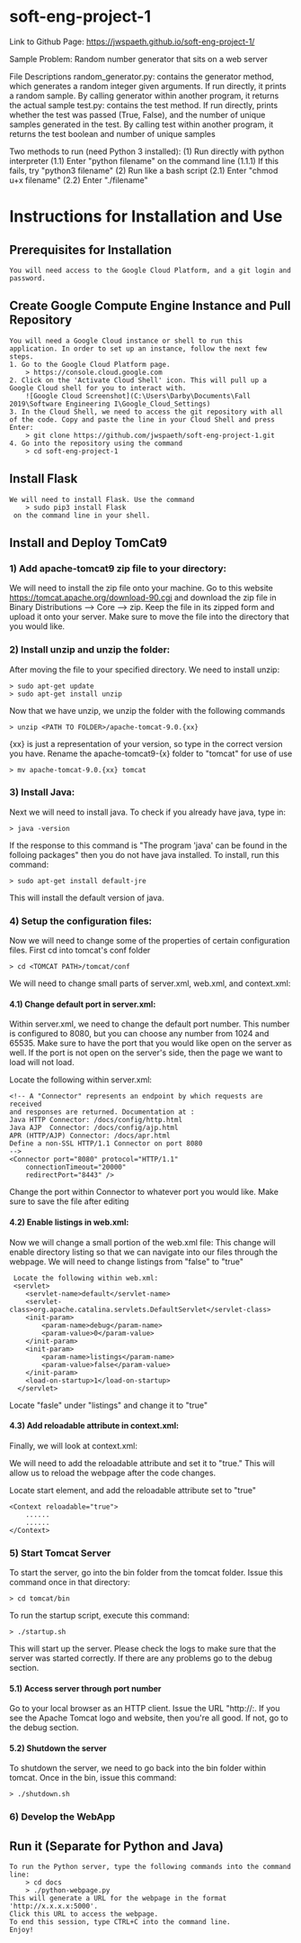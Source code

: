 # soft-eng-project-1

Link to Github Page: https://jwspaeth.github.io/soft-eng-project-1/

Sample Problem: Random number generator that sits on a web server

File Descriptions
    random_generator.py: contains the generator method, which generates a random integer given arguments. If run directly, it prints a random sample. By calling generator within another program, it returns the actual sample
    test.py: contains the test method. If run directly, prints whether the test was passed (True, False), and the number of unique samples generated in the test. By calling test within another program, it returns the test boolean and number of unique samples
    
Two methods to run (need Python 3 installed):
    (1) Run directly with python interpreter
        (1.1) Enter "python filename" on the command line
            (1.1.1) If this fails, try "python3 filename"
    (2) Run like a bash script
        (2.1) Enter "chmod u+x filename"
        (2.2) Enter "./filename"


# Instructions for Installation and Use
## Prerequisites for Installation
    You will need access to the Google Cloud Platform, and a git login and password.
## Create Google Compute Engine Instance and Pull Repository
    You will need a Google Cloud instance or shell to run this application. In order to set up an instance, follow the next few steps. 
    1. Go to the Google Cloud Platform page. 
        > https://console.cloud.google.com
    2. Click on the 'Activate Cloud Shell' icon. This will pull up a Google Cloud shell for you to interact with.
        ![Google Cloud Screenshot](C:\Users\Darby\Documents\Fall 2019\Software Engineering I\Google_Cloud_Settings)
    3. In the Cloud Shell, we need to access the git repository with all of the code. Copy and paste the line in your Cloud Shell and press Enter:
        > git clone https://github.com/jwspaeth/soft-eng-project-1.git
    4. Go into the repository using the command
        > cd soft-eng-project-1
## Install Flask
    We will need to install Flask. Use the command 
        > sudo pip3 install Flask
     on the command line in your shell. 
## Install and Deploy TomCat9

### 1) Add apache-tomcat9 zip file to your directory:
We will need to install the zip file onto your machine. Go to this website https://tomcat.apache.org/download-90.cgi and download 
the zip file in Binary Distributions --> Core --> zip. Keep the file in its zipped form and upload it onto your server. Make sure
to move the file into the directory that you would like.

### 2) Install unzip and unzip the folder:
After moving the file to your specified directory. We need to install unzip:

    > sudo apt-get update
    > sudo apt-get install unzip
    
Now that we have unzip, we unzip the folder with the following commands

    > unzip <PATH TO FOLDER>/apache-tomcat-9.0.{xx}
    
{xx} is just a representation of your version, so type in the correct version you have. Rename the apache-tomcat9-{x} folder 
to "tomcat" for use of use
        
    > mv apache-tomcat-9.0.{xx} tomcat
    
### 3) Install Java:
Next we will need to install java. To check if you already have java, type in:
       
    > java -version

If the response to this command is "The program 'java' can be found in the folloing packages" then you do not have java installed.
To install, run this command:

    > sudo apt-get install default-jre
    
This will install the default version of java.

### 4) Setup the configuration files:
Now we will need to change some of the properties of certain configuration files. First cd into tomcat's conf folder

    > cd <TOMCAT PATH>/tomcat/conf
        
We will need to change small parts of server.xml, web.xml, and context.xml:

#### 4.1) Change default port in server.xml:
Within server.xml, we need to change the default port number. This number is configured to 8080, but you can choose any number
from 1024 and 65535. Make sure to have the port that you would like open on the server as well. If the port is not open on the 
server's side, then the page we want to load will not load.
    
Locate the following within server.xml:
    
    <!-- A "Connector" represents an endpoint by which requests are received
    and responses are returned. Documentation at :
    Java HTTP Connector: /docs/config/http.html
    Java AJP  Connector: /docs/config/ajp.html
    APR (HTTP/AJP) Connector: /docs/apr.html
    Define a non-SSL HTTP/1.1 Connector on port 8080
    -->
    <Connector port="8080" protocol="HTTP/1.1"
        connectionTimeout="20000"
        redirectPort="8443" />
     
Change the port within Connector to whatever port you would like. Make sure to save the file after editing

#### 4.2) Enable listings in web.xml:
Now we will change a small portion of the web.xml file:
This change will enable directory listing so that we can navigate into our files through the webpage. We will need to 
change listings from "false" to "true"
     
     Locate the following within web.xml:
     <servlet>
        <servlet-name>default</servlet-name>
        <servlet-class>org.apache.catalina.servlets.DefaultServlet</servlet-class>
        <init-param>
            <param-name>debug</param-name>
            <param-value>0</param-value>
        </init-param>
        <init-param>
            <param-name>listings</param-name>
            <param-value>false</param-value>
        </init-param>
        <load-on-startup>1</load-on-startup>
      </servlet>

Locate "fasle" under "listings" and change it to "true"

#### 4.3) Add reloadable attribute in context.xml:
Finally, we will look at context.xml:

We will need to add the reloadable attribute and set it to "true." This will allow us to reload the webpage after the code changes.

Locate <Context> start element, and add the reloadable attribute set to "true"
    
    <Context reloadable="true">
        ......
        ......
    </Context>

### 5) Start Tomcat Server
To start the server, go into the bin folder from the tomcat folder. Issue this command once in that directory:

    > cd tomcat/bin
    
To run the startup script, execute this command:

    > ./startup.sh

This will start up the server. Please check the logs to make sure that the server was started correctly. If there are any problems 
go to the debug section.

#### 5.1) Access server through port number

Go to your local browser as an HTTP client. Issue the URL "http://<IP ADDRESS OF SERVER>:<PORT NUMBER SPECIFIED IN SERVER.XML>. If you see the Apache Tomcat logo and website, then you're all good. If not, go to the debug section.

#### 5.2) Shutdown the server
To shutdown the server, we need to go back into the bin folder within tomcat. Once in the bin, issue this command:

    > ./shutdown.sh
    
### 6) Develop the WebApp

## Run it (Separate for Python and Java)
    To run the Python server, type the following commands into the command line: 
        > cd docs
        > ./python-webpage.py
    This will generate a URL for the webpage in the format 'http://x.x.x.x:5000'.
    Click this URL to access the webpage.
    To end this session, type CTRL+C into the command line.
    Enjoy!
